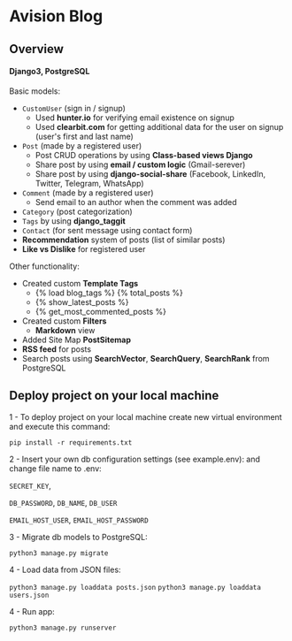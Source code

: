 # Avision Blog

## Overview
#### Django3, PostgreSQL
Basic models:<br />
- `CustomUser` (sign in / signup)<br />
    - Used **hunter.io** for verifying email existence on signup
    - Used **clearbit.com** for getting additional data for the user on signup (user's first and last name)
- `Post` (made by a registered user)<br />
    - Post CRUD operations by using **Class-based views Django**
    - Share post by using **email / custom logic** (Gmail-serever)
    - Share post by using **django-social-share** (Facebook, LinkedIn, Twitter, Telegram, WhatsApp)
- `Comment` (made by a registered user)<br />
    - Send email to an author when the comment was added
- `Category` (post categorization)
- `Tags` by using **django_taggit**
- `Contact` (for sent message using contact form)
- **Recommendation** system of posts (list of similar posts)
- **Like vs Dislike** for registered user

Other functionality:<br />
- Created custom **Template Tags** 
    - {% load blog_tags %} {% total_posts %}
    - {% show_latest_posts %}
    - {% get_most_commented_posts %}
- Created custom **Filters**
    - **Markdown** view
- Added Site Map **PostSitemap**
- **RSS feed** for posts
- Search posts using **SearchVector**, **SearchQuery**, **SearchRank** from PostgreSQL

## Deploy project on your local machine

1 - To deploy project on your local machine create new virtual environment and execute this command:

`pip install -r requirements.txt`

2 - Insert your own db configuration settings (see example.env):
and change file name to .env:

`SECRET_KEY`,

`DB_PASSWORD`,
`DB_NAME`,
`DB_USER`

`EMAIL_HOST_USER`,
`EMAIL_HOST_PASSWORD`

3 - Migrate db models to PostgreSQL:

`python3 manage.py migrate`

4 - Load data from JSON files:

`python3 manage.py loaddata posts.json`
`python3 manage.py loaddata users.json`

4 - Run app:

`python3 manage.py runserver`
